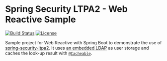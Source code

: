 # Spring Security LTPA2 - Web Reactive Sample

[![Build Status](https://app.travis-ci.com/sephiroth-j/spring-security-ltpa2-reactive-sample.svg?branch=master)](https://app.travis-ci.com/github/sephiroth-j/spring-security-ltpa2-reactive-sample) [![License](https://img.shields.io/badge/License-Apache%202.0-blue.svg)](https://opensource.org/licenses/Apache-2.0)

Sample project for Web Reactive with Spring Boot to demonstrate the use of [spring-security-ltpa2](https://github.com/sephiroth-j/spring-security-ltpa2-core). It uses [an embedded LDAP](https://docs.spring.io/spring-boot/docs/3.0.x/reference/htmlsingle/#data.nosql.ldap.embedded) as user storage and caches the look-up result with [`@Cacheable`](https://docs.spring.io/spring-boot/docs/3.0.x/reference/htmlsingle/#io.caching).
